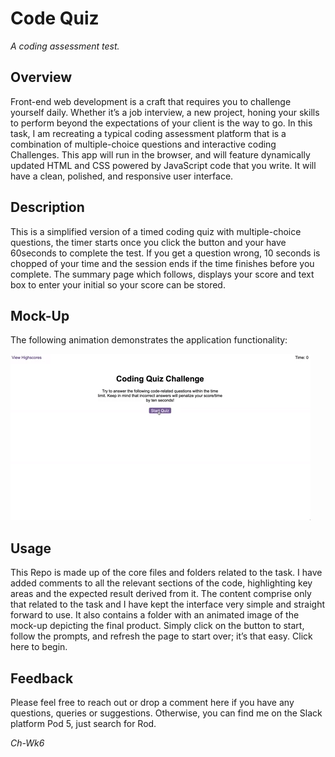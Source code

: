 # Code Quiz
_A coding assessment test._

## Overview
Front-end web development is a craft that requires you to challenge yourself daily. Whether it’s a job interview, a new project, honing your skills to perform beyond the expectations of your client is the way to go. In this task, I am recreating a typical coding assessment platform that is a combination of multiple-choice questions and interactive coding Challenges. 
This app will run in the browser, and will feature dynamically updated HTML and CSS powered by JavaScript code that you write. It will have a clean, polished, and responsive user interface. 

## Description
This is a simplified version of a timed coding quiz with multiple-choice questions, the timer starts once you click the button and your have 60seconds to complete the test. If you get a question wrong, 10 seconds is chopped of your time and the session ends if the time finishes before you complete. The summary page which follows, displays your score and text box to enter your initial so your score can be stored. 
  
## Mock-Up
The following animation demonstrates the application functionality:

![Animation of code quiz. Presses button to start quiz. Clicks the button for the answer to each question, displays if answer was correct or incorrect. Quiz finishes and displays high scores. User adds their intials, then clears their intials and starts over.](./assets/08-web-apis-challenge-demo.gif)
## Usage
This Repo is made up of the core files and folders related to the task. I have added comments to all the relevant sections of the code, highlighting key areas and the expected result derived from it. The content comprise only that related to the task and I have kept the interface very simple and straight forward to use. It also contains a folder with an animated image of the mock-up depicting the final product. Simply click on the button to start, follow the prompts, and refresh the page to start over; it’s that easy. Click here to begin.

## Feedback
Please feel free to reach out or drop a comment here if you have any questions, queries or suggestions. Otherwise, you can find me on the Slack platform Pod 5, just search for Rod.

_Ch-Wk6_
